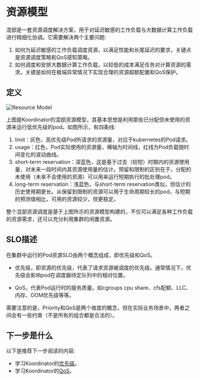 # 资源模型

混部是一套资源调度解决方案，用于对延迟敏感的工作负载与大数据计算工作负载进行精细化协调。它需要解决两个主要问题:

1. 如何为延迟敏感的工作负载调度资源，以满足性能和长尾延迟的要求，关键点是资源调度策略和QoS感知策略。
2. 如何调度和安排大数据计算工作负载，以较低的成本满足任务对计算资源的需求。关键是如何在极端异常情况下实现合理的资源超额配置和QoS保护。
## 定义

![Resource Model](/img/resource-model.png)

上图是Koordinator的混部资源模型，其基本思想是利用那些已分配但未使用的资源来运行低优先级的pod。如图所示，有四条线:

1. limit：灰色，高优先级Pod所请求的资源量，对应于kubernetes的Pod请求。
2. usage：红色，Pod实际使用的资源量，横轴为时间线，红线为Pod负载随时间变化的波动曲线。
3. short-term reservation：深蓝色，这是基于过去（较短）时期内的资源使用量，对未来一段时间内其资源使用量的估计。预留和限制的区别在于，分配的未使用（未来不会使用的资源）可以用来运行短期执行的批处理pod。
4. long-term reservation：浅蓝色，与short-term reservation类似，但估计的历史使用期更长。从保留到限制的资源可以用于生命周期较长的pod，与短期的预测值相比，可用的资源较少，但更稳定。

整个混部资源调度是基于上图所示的资源模型构建的，不仅可以满足各种工作负载的资源需求，还可以充分利用集群的闲置资源。

## SLO描述

在集群中运行的Pod资源SLO由两个概念组成，即优先级和QoS。

* 优先级，即资源的优先级，代表了请求资源被调度的优先级。通常情况下，优先级会影响pod在调度器待定队列中的相对位置。

* QoS，代表Pod运行时的服务质量。如cgroups cpu share、cfs配额、LLC、内存、OOM优先级等等。

需要注意的是，Priority和QoS是两个维度的概念，但在实际业务场景中，两者之间会有一些约束（不是所有的组合都是合法的）。

## 下一步是什么

以下是推荐下一步阅读的内容:

* 学习Koordinator的[优先级](./priority)。
* 学习Koordinator的[QoS](./qos.md)。

